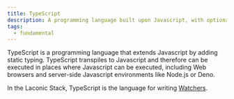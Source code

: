 ```yaml
---
title: TypeScript
description: A programming language built upon Javascript, with optional static typing
tags:
  - fundamental
---
```


TypeScript is a programming language that extends Javascript by adding static typing. TypeScript transpiles to Javascript and therefore can be executed in places where Javascript can be executed, including Web browsers and server-side Javascript environments like Node.js or Deno. 

In the Laconic Stack, TypeScript is the language for writing [Watchers](watcher).

